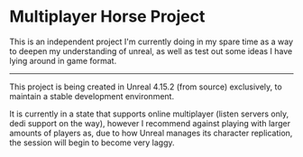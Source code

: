 # Multiplayer Horse Project

This is an independent project I'm currently doing in my spare time as a way to deepen my understanding of unreal, as well as test out some ideas I have lying around in game format.

- - -

This project is being created in Unreal 4.15.2 (from source) exclusively, to maintain a stable development environment.

It is currently in a state that supports online multiplayer (listen servers only, dedi support on the way), however I recommend against playing with larger amounts of players as, due to how Unreal manages its character replication, the session will begin to become very laggy.